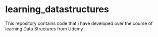 # learning_datastructures
This repository contains code that i have developed over the course of learning Data Structures from Udemy
